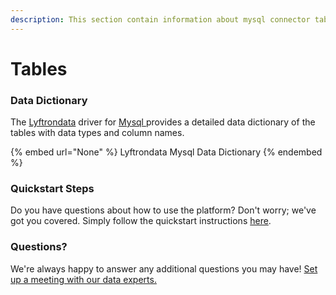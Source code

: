 ```yaml
---
description: This section contain information about mysql connector tables information
---
```


# Tables

### Data Dictionary

The [Lyftrondata](https://www.lyftrondata.com/) driver for [Mysql](None/)[ ](https://www.lyftrondata.com/integration/mysql/)provides a detailed data dictionary of the tables with data types and column names.

{% embed url="None" %}
Lyftrondata Mysql Data Dictionary
{% endembed %}

### Quickstart Steps

Do you have questions about how to use the platform? Don't worry; we've got you covered. Simply follow the quickstart instructions [here](../README.md).

### Questions? <a href="#questions" id="questions"></a>

We're always happy to answer any additional questions you may have! [Set up a meeting with our data experts.](https://www.lyftrondata.com/book-a-meeting/)

